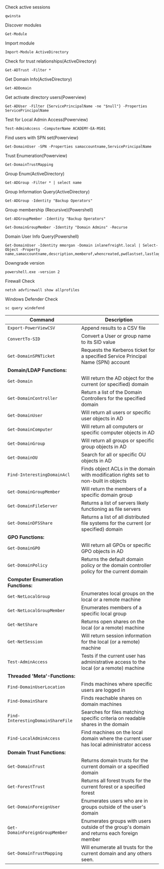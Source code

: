 Check active sessions
```powershell-session
qwinsta
```

Discover modules
```powershell-session
Get-Module
```

Import module
```powershell-session
Import-Module ActiveDirectory
```
Check for trust relationships(ActiveDirectory)
```powershell-session
Get-ADTrust -Filter *
```
Get Domain Info(ActiveDirectory)
```powershell-session
Get-ADDomain
```

Get activate directory users(Powerview)
```powershell-session
Get-ADUser -Filter {ServicePrincipalName -ne "$null"} -Properties ServicePrincipalName
```
Test for Local Admin Access(Powerview)
```powershell-session
Test-AdminAccess -ComputerName ACADEMY-EA-MS01
```

Find users with SPN set(Powerview)
```powershell-session
Get-DomainUser -SPN -Properties samaccountname,ServicePrincipalName
```

Trust Enumeration(Powerview)
```powershell-session
Get-DomainTrustMapping
```

Group Enum(ActiveDirectory)
```powershell-session
Get-ADGroup -Filter * | select name
```

Group Information Query(ActiveDirectory)
```powershell-session
Get-ADGroup -Identity "Backup Operators"
```

Group membership (Recursive)(Powershell)
```powershell-session
Get-ADGroupMember -Identity "Backup Operators"
```
```powershell-session
Get-DomainGroupMember -Identity "Domain Admins" -Recurse
```

Domain User Info Query(Powershell)
```powershell-session
Get-DomainUser -Identity mmorgan -Domain inlanefreight.local | Select-Object -Property name,samaccountname,description,memberof,whencreated,pwdlastset,lastlogontimestamp,accountexpires,admincount,userprincipalname,serviceprincipalname,useraccountcontrol
```

Downgrade version
```powershell-session
powershell.exe -version 2
```

Firewall Check
```powershell-session
netsh advfirewall show allprofiles
```

Windows Defender Check
```cmd-session
sc query windefend
```


| **Command**                         | **Description**                                                                            |
| ----------------------------------- | ------------------------------------------------------------------------------------------ |
| `Export-PowerViewCSV`               | Append results to a CSV file                                                               |
| `ConvertTo-SID`                     | Convert a User or group name to its SID value                                              |
| `Get-DomainSPNTicket`               | Requests the Kerberos ticket for a specified Service Principal Name (SPN) account          |
| **Domain/LDAP Functions:**          |                                                                                            |
| `Get-Domain`                        | Will return the AD object for the current (or specified) domain                            |
| `Get-DomainController`              | Return a list of the Domain Controllers for the specified domain                           |
| `Get-DomainUser`                    | Will return all users or specific user objects in AD                                       |
| `Get-DomainComputer`                | Will return all computers or specific computer objects in AD                               |
| `Get-DomainGroup`                   | Will return all groups or specific group objects in AD                                     |
| `Get-DomainOU`                      | Search for all or specific OU objects in AD                                                |
| `Find-InterestingDomainAcl`         | Finds object ACLs in the domain with modification rights set to non-built in objects       |
| `Get-DomainGroupMember`             | Will return the members of a specific domain group                                         |
| `Get-DomainFileServer`              | Returns a list of servers likely functioning as file servers                               |
| `Get-DomainDFSShare`                | Returns a list of all distributed file systems for the current (or specified) domain       |
| **GPO Functions:**                  |                                                                                            |
| `Get-DomainGPO`                     | Will return all GPOs or specific GPO objects in AD                                         |
| `Get-DomainPolicy`                  | Returns the default domain policy or the domain controller policy for the current domain   |
| **Computer Enumeration Functions:** |                                                                                            |
| `Get-NetLocalGroup`                 | Enumerates local groups on the local or a remote machine                                   |
| `Get-NetLocalGroupMember`           | Enumerates members of a specific local group                                               |
| `Get-NetShare`                      | Returns open shares on the local (or a remote) machine                                     |
| `Get-NetSession`                    | Will return session information for the local (or a remote) machine                        |
| `Test-AdminAccess`                  | Tests if the current user has administrative access to the local (or a remote) machine     |
| **Threaded 'Meta'-Functions:**      |                                                                                            |
| `Find-DomainUserLocation`           | Finds machines where specific users are logged in                                          |
| `Find-DomainShare`                  | Finds reachable shares on domain machines                                                  |
| `Find-InterestingDomainShareFile`   | Searches for files matching specific criteria on readable shares in the domain             |
| `Find-LocalAdminAccess`             | Find machines on the local domain where the current user has local administrator access    |
| **Domain Trust Functions:**         |                                                                                            |
| `Get-DomainTrust`                   | Returns domain trusts for the current domain or a specified domain                         |
| `Get-ForestTrust`                   | Returns all forest trusts for the current forest or a specified forest                     |
| `Get-DomainForeignUser`             | Enumerates users who are in groups outside of the user's domain                            |
| `Get-DomainForeignGroupMember`      | Enumerates groups with users outside of the group's domain and returns each foreign member |
| `Get-DomainTrustMapping`            | Will enumerate all trusts for the current domain and any others seen.                      |